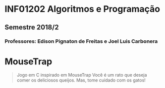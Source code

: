 # INF01202 Algoritmos e Programação
## Semestre 2018/2
### **Professores:** Edison Pignaton de Freitas e  Joel Luis Carbonera

# MouseTrap
> Jogo em C inspirado em MouseTrap
> Você é um rato que deseja comer os deliciosos queijos. Mas, tome cuidado com os gatos!
